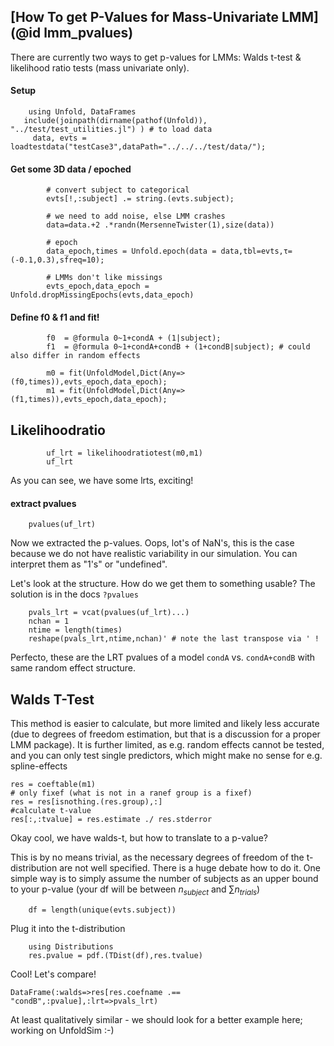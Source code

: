 ## [How To get P-Values for Mass-Univariate LMM](@id lmm_pvalues)
There are currently two ways to get p-values for LMMs: Walds t-test & likelihood ratio tests (mass univariate only).

#### Setup
```@example Main
    using Unfold, DataFrames
   include(joinpath(dirname(pathof(Unfold)), "../test/test_utilities.jl") ) # to load data
     data, evts = loadtestdata("testCase3",dataPath="../../../test/data/");
```

#### Get some 3D data / epoched
```@example Main
        # convert subject to categorical
        evts[!,:subject] .= string.(evts.subject); 
   
        # we need to add noise, else LMM crashes
        data=data.+2 .*randn(MersenneTwister(1),size(data))
        
        # epoch
        data_epoch,times = Unfold.epoch(data = data,tbl=evts,τ=(-0.1,0.3),sfreq=10);
        
        # LMMs don't like missings
        evts_epoch,data_epoch = Unfold.dropMissingEpochs(evts,data_epoch) 
```

#### Define f0 & f1 and fit!
```@example Main
        f0  = @formula 0~1+condA + (1|subject);
        f1  = @formula 0~1+condA+condB + (1+condB|subject); # could also differ in random effects
            
        m0 = fit(UnfoldModel,Dict(Any=>(f0,times)),evts_epoch,data_epoch);
        m1 = fit(UnfoldModel,Dict(Any=>(f1,times)),evts_epoch,data_epoch);
```

## Likelihoodratio
```@example Main
        uf_lrt = likelihoodratiotest(m0,m1)
        uf_lrt
```
As you can see, we have some lrts, exciting!

#### extract pvalues
```@example Main
    pvalues(uf_lrt)
```
Now we extracted the p-values. Oops, lot's of NaN's, this is the case because we do not have realistic variability in our simulation. You can interpret them as "1's" or "undefined".

Let's look at the structure. How do we get them to something usable? The solution is in the docs `?pvalues`

```@example Main
    pvals_lrt = vcat(pvalues(uf_lrt)...)
    nchan = 1
    ntime = length(times)
    reshape(pvals_lrt,ntime,nchan)' # note the last transpose via ' !
```

Perfecto, these are the LRT pvalues of a model `condA` vs. `condA+condB` with same random effect structure.

## Walds T-Test
This method is easier to calculate, but more limited and likely less accurate (due to degrees of freedom estimation, but that is a discussion for a proper LMM package). It is further limited, as e.g. random effects cannot be tested, and you can only test single predictors, which might make no sense for e.g. spline-effects

```@example Main
res = coeftable(m1)
# only fixef (what is not in a ranef group is a fixef)
res = res[isnothing.(res.group),:] 
#calculate t-value
res[:,:tvalue] = res.estimate ./ res.stderror
``` 

Okay cool, we have walds-t, but how to translate to a p-value?

This is by no means trivial, as the necessary degrees of freedom of the t-distribution are not well specified. There is a huge debate how to do it.
One simple way is to simply assume the number of subjects as an upper bound to your p-value (your df will be between $n_{subject}$ and $\sum{n_{trials}}$)

```@example Main
    df = length(unique(evts.subject))
```
Plug it into the t-distribution
```@example Main
    using Distributions
    res.pvalue = pdf.(TDist(df),res.tvalue)

```

Cool! Let's compare!
```@example Main
DataFrame(:walds=>res[res.coefname .== "condB",:pvalue],:lrt=>pvals_lrt)
``` 
At least qualitatively similar - we should look for a better example here; working on UnfoldSim :-)
